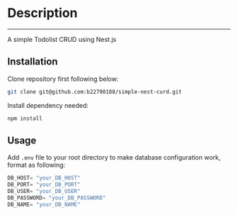 # Description
---

A simple Todolist CRUD using Nest.js

## Installation

Clone repository first following below:
```bash
git clone git@github.com:b22790188/simple-nest-curd.git
```

Install dependency needed:
```bash
npm install
```

## Usage

Add `.env` file to your root directory to make database configuration work, format as following:
```js
DB_HOST= "your_DB_HOST"
DB_PORT= "your_DB_PORT"
DB_USER= "your_DB_USER"
DB_PASSWORD= "your_DB_PASSWORD"
DB_NAME= "your_DB_NAME"

```